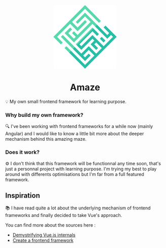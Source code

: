 <p align="center"><a href="https://vuejs.org" target="_blank" rel="noopener noreferrer"><img src="logo.png" alt="Amaze logo" width="200"/></a></p>

<h1 align="center">Amaze</h1>

💡 My own small frontend framework for learning purpose.

### Why build my own framework?

🔍 I've been working with frontend frameworks for a while now (mainly Angular) and I would like to know a little bit more about the deeper mechanism behind this amazing maze.

### Does it work?

⚙️ I don't think that this framework will be functionnal any time soon, that's just a personnal project with learning purpose. I'm trying my best to play around with differents optimisations but I'm far from a full featured framework.

## Inspiration

📚 I have read quite a lot about the underlying mechanism of frontend frameworks and finally decided to take Vue's approach.

You can find more about the sources here :

<ul>
    <li><a href="https://medium.com/js-imaginea/the-vue-js-internals-7b76f76813e3">Demystrifying Vue.js internals</a></li>
    <li><a href="https://mfrachet.github.io/create-frontend-framework/">Create a frontend framework</a></li>
</ul>
